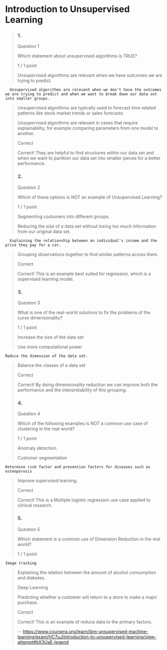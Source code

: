 # Introduction to Unsupervised Learning
> ### 1.
> 
> Question 1
> 
> Which statement about unsupervised algorithms is TRUE?
> 
> 1 / 1 point
> 
>  Unsupervised algorithms are relevant when we have outcomes we are trying to predict. 
> 

      Unsupervised algorithms are relevant when we don’t have the outcomes we are trying to predict and when we want to break down our data set into smaller groups. 
> 
>  Unsupervised algorithms are typically used to forecast time related patterns like stock market trends or sales forecasts. 
> 
>  Unsupervised algorithms are relevant in cases that require explainability, for example comparing parameters from one model to another. 
> 
> Correct
> 
> Correct! They are helpful to find structures within our data set and when we want to partition our data set into smaller pieces for a better performance.
> 
> ### 2.
> 
> Question 2
> 
> Which of these options is NOT an example of Unsupervised Learning?
> 
> 1 / 1 point
> 
>  Segmenting costumers into different groups. 
> 
>  Reducing the size of a data set without losing too much information from our original data set. 
> 

      Explaining the relationship between an individual's income and the price they pay for a car. 
> 
>  Grouping observations together to find similar patterns across them. 
> 
> Correct
> 
> Correct! This is an example best suited for regression, which is a supervised learning model.
> 
> ### 3.
> 
> Question 3
> 
> What is one of the real-world solutions to fix the problems of the curse dimensionality?
> 
> 1 / 1 point
> 
>  Increase the size of the data set 
> 
>  Use more computational power 
> 

    Reduce the dimension of the data set. 
> 
>  Balance the classes of a data set 
> 
> Correct
> 
> Correct! By doing dimensionality reduction we can improve both the performance and the interpretability of this grouping.
> 
> ### 4.
> 
> Question 4
> 
> Which of the following examples is NOT a common use case of clustering in the real world?
> 
> 1 / 1 point
> 
>  Anomaly detection. 
> 
>  Customer segmentation 
> 

    Determine risk factor and prevention factors for diseases such as osteoporosis 
> 
>  Improve supervised learning. 
> 
> Correct
> 
> Correct! This is a Multiple logistic regression use case applied to clinical research.
> 
> ### 5.
> 
> Question 5
> 
> Which statement is a common use of Dimension Reduction in the real world?
> 
> 1 / 1 point
> 

    Image tracking 
> 
>  Explaining the relation between the amount of alcohol consumption and diabetes. 
> 
>  Deep Learning 
> 
>  Predicting whether a customer will return to a store to make a major purchase. 
> 
> Correct
> 
> Correct! This is an example of reduce data to the primary factors.
>
> -- https://www.coursera.org/learn/ibm-unsupervised-machine-learning/exam/HC7uJ/introduction-to-unsupervised-learning/view-attempt#bX3UaE-legend
